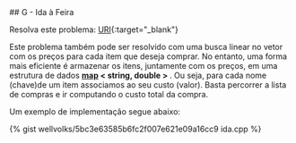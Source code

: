  <div id="ida">
 
 </div>
## G - Ida à Feira

Resolva este problema:
[URI][uri-1281]{:target="_blank"}

Este problema também pode ser resolvido com uma busca linear no vetor com os preços para cada item que deseja comprar. No entanto, uma forma mais eficiente é armazenar os itens, juntamente com os preços, em uma estrutura de dados <a href = "http://www.cplusplus.com/reference/map/map/"><b>map</b></a><b> < string, double > </b>. Ou seja, para cada nome (chave)de um item associamos ao seu custo (valor). Basta percorrer a lista de compras e ir computando o custo total da compra.  

Um exemplo de implementação segue abaixo:

{% gist wellvolks/5bc3e63585b6fc2f007e621e09a16cc9 ida.cpp %}


[uri-1281]:		https://www.urionlinejudge.com.br/judge/pt/problems/view/1281
